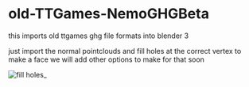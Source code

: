 # old-TTGames-NemoGHGBeta

this imports old ttgames ghg file formats into blender 3

just import the normal pointclouds and fill holes at the correct vertex to make a face we will add other options to make for that soon

![fill holes_](https://github.com/DarkShadowNemo/old-TTGames-NemoGHGBeta/assets/119450522/a533bf64-8282-4da8-9cd3-3935d39e71ae)
